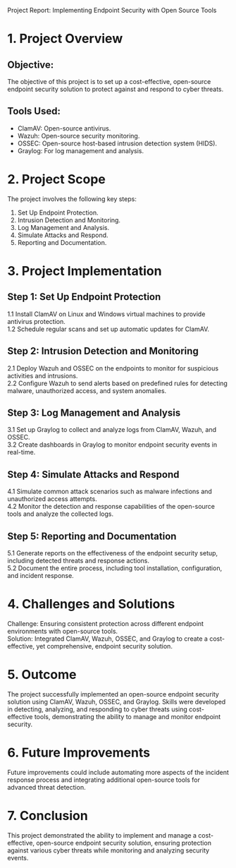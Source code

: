Project Report: Implementing Endpoint Security with Open Source Tools

# 1. Project Overview
 
## Objective:
 
The objective of this project is to set up a cost-effective, open-source endpoint security solution to protect against and respond to cyber threats.
 
## Tools Used:
 
- ClamAV: Open-source antivirus.  
 - Wazuh: Open-source security monitoring.  
 - OSSEC: Open-source host-based intrusion detection system (HIDS).  
 - Graylog: For log management and analysis.
 
# 2. Project Scope
 
The project involves the following key steps:  
 1. Set Up Endpoint Protection.  
 2. Intrusion Detection and Monitoring.  
 3. Log Management and Analysis.  
 4. Simulate Attacks and Respond.  
 5. Reporting and Documentation.
 
# 3. Project Implementation
 
## Step 1: Set Up Endpoint Protection
 
1.1 Install ClamAV on Linux and Windows virtual machines to provide antivirus protection.  
 1.2 Schedule regular scans and set up automatic updates for ClamAV.
 
## Step 2: Intrusion Detection and Monitoring
 
2.1 Deploy Wazuh and OSSEC on the endpoints to monitor for suspicious activities and intrusions.  
 2.2 Configure Wazuh to send alerts based on predefined rules for detecting malware, unauthorized access, and system anomalies.
 
## Step 3: Log Management and Analysis
 
3.1 Set up Graylog to collect and analyze logs from ClamAV, Wazuh, and OSSEC.  
 3.2 Create dashboards in Graylog to monitor endpoint security events in real-time.
 
## Step 4: Simulate Attacks and Respond
 
4.1 Simulate common attack scenarios such as malware infections and unauthorized access attempts.  
 4.2 Monitor the detection and response capabilities of the open-source tools and analyze the collected logs.
 
## Step 5: Reporting and Documentation
 
5.1 Generate reports on the effectiveness of the endpoint security setup, including detected threats and response actions.  
 5.2 Document the entire process, including tool installation, configuration, and incident response.
 
# 4. Challenges and Solutions
 
Challenge: Ensuring consistent protection across different endpoint environments with open-source tools.  
 Solution: Integrated ClamAV, Wazuh, OSSEC, and Graylog to create a cost-effective, yet comprehensive, endpoint security solution.
 
# 5. Outcome
 
The project successfully implemented an open-source endpoint security solution using ClamAV, Wazuh, OSSEC, and Graylog. Skills were developed in detecting, analyzing, and responding to cyber threats using cost-effective tools, demonstrating the ability to manage and monitor endpoint security.
 
# 6. Future Improvements
 
Future improvements could include automating more aspects of the incident response process and integrating additional open-source tools for advanced threat detection.
 
# 7. Conclusion
 
This project demonstrated the ability to implement and manage a cost-effective, open-source endpoint security solution, ensuring protection against various cyber threats while monitoring and analyzing security events.
